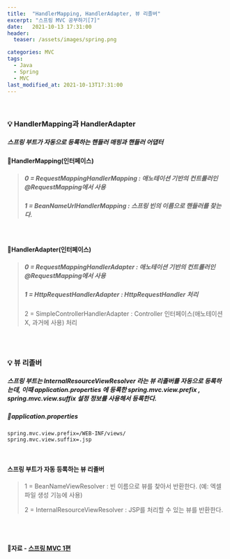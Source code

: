 ```yaml
---
title:  "HandlerMapping, HandlerAdapter, 뷰 리졸버"
excerpt: "스프링 MVC 공부하기[7]"
date:   2021-10-13 17:31:00 
header:
  teaser: /assets/images/spring.png

categories: MVC
tags:
  - Java
  - Spring
  - MVC
last_modified_at: 2021-10-13T17:31:00
---
```


<br/>

### 💡 HandlerMapping과 HandlerAdapter

##### 스프링 부트가 자동으로 등록하는 핸들러 매핑과 핸들러 어댑터

#### 🌌HandlerMapping(인터페이스)

> ##### 0 = RequestMappingHandlerMapping : 애노테이션 기반의 컨트롤러인 @RequestMapping에서 사용 
>
> ##### 1 = BeanNameUrlHandlerMapping : 스프링 빈의 이름으로 핸들러를 찾는다.

<br/>

#### 🌌HandlerAdapter(인터페이스)

> ##### 0 = RequestMappingHandlerAdapter : 애노테이션 기반의 컨트롤러인 @RequestMapping에서 사용 
>
> ##### 1 = HttpRequestHandlerAdapter : HttpRequestHandler 처리 
>
> 2 = SimpleControllerHandlerAdapter : Controller 인터페이스(애노테이션X, 과거에 사용) 처리

<br/>

<br/>

### 💡 뷰 리졸버

##### 스프링 부트는 InternalResourceViewResolver 라는 뷰 리졸버를 자동으로 등록하는데, 이때 application.properties 에 등록한 spring.mvc.view.prefix , spring.mvc.view.suffix 설정 정보를 사용해서 등록한다.

##### 🔎application.properties

```properties
spring.mvc.view.prefix=/WEB-INF/views/
spring.mvc.view.suffix=.jsp
```

<br/>

#### 스프링 부트가 자동 등록하는 뷰 리졸버

> 1 = BeanNameViewResolver : 빈 이름으로 뷰를 찾아서 반환한다. (예: 엑셀 파일 생성 기능에 사용) 
>
> 2 = InternalResourceViewResolver : JSP를 처리할 수 있는 뷰를 반환한다.

<br/>

<br/>

#### 🔎자료 - [스프링 MVC 1편](https://www.inflearn.com/course/%EC%8A%A4%ED%94%84%EB%A7%81-mvc-1/dashboard)

<br/>